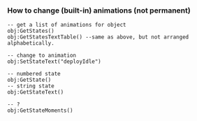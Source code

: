 ### How to change (built-in) animations (not permanent)

```
-- get a list of animations for object
obj:GetStates()
obj:GetStatesTextTable() --same as above, but not arranged alphabetically.

-- change to animation
obj:SetStateText("deployIdle")

-- numbered state
obj:GetState()
-- string state
obj:GetStateText()

-- ?
obj:GetStateMoments()
```
